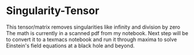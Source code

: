 # Singularity-Tensor
This tensor/matrix removes singularities like infinity and division by zero
The math is currently in a scanned pdf from my notebook. Next step will be to convert it to a texmacs notebook and run it through maxima to solve Einstein's field equations at a black hole and beyond. 
